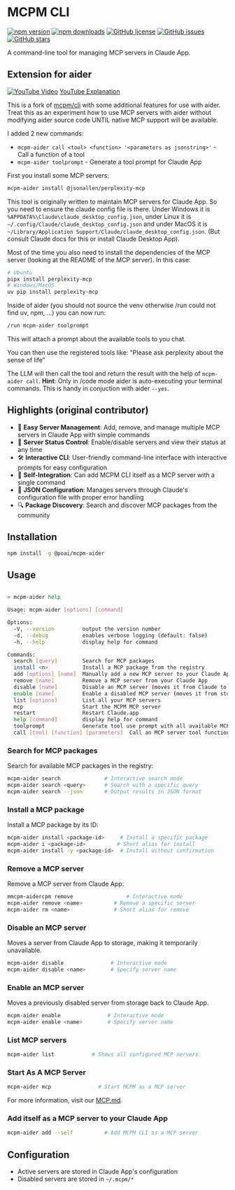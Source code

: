 # MCPM CLI

[![npm version](https://img.shields.io/npm/v/@mcpm/cli.svg)](https://www.npmjs.com/package/@poai/mcpm-aider)
[![npm downloads](https://img.shields.io/npm/dm/@mcpm/cli.svg)](https://www.npmjs.com/package/@poai/mcpm-aider)
[![GitHub license](https://img.shields.io/github/license/MCP-Club/mcpm.svg)](https://github.com/lutzleonhardt/mcpm-aider/blob/main/LICENSE)
[![GitHub issues](https://img.shields.io/github/issues/MCP-Club/mcpm.svg)](https://github.com/lutzleonhardt/mcpm-aider/issues)
[![GitHub stars](https://img.shields.io/github/stars/MCP-Club/mcpm.svg)](https://github.com/lutzleonhardt/mcpm-aider/stargazers)

A command-line tool for managing MCP servers in Claude App.

## Extension for aider

[![YouTube Video](https://img.youtube.com/vi/OM1h4YDPjRU/maxresdefault.jpg)](https://www.youtube.com/watch?v=OM1h4YDPjRU)
[YouTube Explanation](https://www.youtube.com/watch?v=OM1h4YDPjRU)


This is a fork of [mcpm/cli](https://github.com/mcp-club/cli) with some additional features for use with aider.
Treat this as an experiment how to use MCP servers with aider without modifying aider source code UNTIL native MCP support will be available.

I added 2 new commands:

- `mcpm-aider call <tool> <function> '<parameters as jsonstring>'` - Call a function of a tool
- `mcpm-aider toolprompt` - Generate a tool prompt for Claude App

First you install some MCP servers:
```bash
mcpm-aider install @jsonallen/perplexity-mcp
```
This tool is originally written to maintain MCP servers for Claude App. So you need to ensure the claude config file is there.
Under Windows it is `%APPDATA%\Claude\claude_desktop_config.json`, under Linux it is `~/.config/Claude/claude_desktop_config.json` and under MacOS it is `~/Library/Application Support/Claude/claude_desktop_config.json`. (But consult Claude docs for this or install Claude Desktop App).

Most of the time you also need to install the dependencies of the MCP server (looking at the README of the MCP server). In this case:

```bash
# Ubuntu
pipx install perplexity-mcp
# Windows/MacOS
uv pip install perplexity-mcp
```

Inside of aider (you should not source the venv otherwise /run could not find uv, npm, ...) you can now run:

```bash
/run mcpm-aider toolprompt
```
This will attach a prompt about the available tools to you chat.

You can then use the registered tools like:
"Please ask perplexity about the sense of life"

The LLM will then call the tool and return the result with the help of `mcpm-aider call`.
**Hint**: Only in /code mode aider is auto-executing your terminal commands. This is handy in conjuction with aider `--yes`.


## Highlights (original contributor)

- 🚀 **Easy Server Management**: Add, remove, and manage multiple MCP servers in Claude App with simple commands
- 🔄 **Server Status Control**: Enable/disable servers and view their status at any time
- 🛠️ **Interactive CLI**: User-friendly command-line interface with interactive prompts for easy configuration
- 🔌 **Self-Integration**: Can add MCPM CLI itself as a MCP server with a single command
- 📝 **JSON Configuration**: Manages servers through Claude's configuration file with proper error handling
- 🔍 **Package Discovery**: Search and discover MCP packages from the community
<!-- - 🎯 **Zero Dependencies**: Lightweight and efficient, built to work seamlessly with Claude App -->

## Installation

```bash
npm install -g @poai/mcpm-aider
```

## Usage

```bash

> mcpm-aider help

Usage: mcpm-aider [options] [command]

Options:
  -V, --version         output the version number
  -d, --debug           enables verbose logging (default: false)
  -h, --help            display help for command

Commands:
  search [query]        Search for MCP packages
  install <n>           Install a MCP package from the registry
  add [options] [name]  Manually add a new MCP server to your Claude App
  remove [name]         Remove a MCP server from your Claude App
  disable [name]        Disable an MCP server (moves it from Claude to storage)
  enable [name]         Enable a disabled MCP server (moves it from storage to Claude)
  list [options]        List all your MCP servers
  mcp                   Start the MCPM MCP server
  restart               Restart Claude.app
  help [command]        display help for command
  toolprompt            Generate tool use prompt with all available MCP servers
  call [tool] [function] [parameters]  Call an MCP server tool function


```

### Search for MCP packages

Search for available MCP packages in the registry:

```bash
mcpm-aider search              # Interactive search mode
mcpm-aider search <query>      # Search with a specific query
mcpm-aider search --json       # Output results in JSON format
```

### Install a MCP package

Install a MCP package by its ID:

```bash
mcpm-aider install <package-id>     # Install a specific package
mcpm-aider i <package-id>          # Short alias for install
mcpm-aider install -y <package-id>  # Install without confirmation
```

### Remove a MCP server

Remove a MCP server from Claude App:

```bash
mmcpm-aidercpm remove                 # Interactive mode
mcpm-aider remove <name>          # Remove a specific server
mcpm-aider rm <name>              # Short alias for remove
```

### Disable an MCP server

Moves a server from Claude App to storage, making it temporarily unavailable.

```bash
mcpm-aider disable               # Interactive mode
mcpm-aider disable <name>        # Specify server name
```

### Enable an MCP server

Moves a previously disabled server from storage back to Claude App.

```bash
mcpm-aider enable               # Interactive mode
mcpm-aider enable <name>        # Specify server name
```

### List MCP servers

```bash
mcpm-aider list            # Shows all configured MCP servers
```

### Start As A MCP Server

```bash
mcpm-aider mcp               # Start MCPM as a MCP server
```

For more information, visit our [MCP.md](./docs/MCP.md).

### Add itself as a MCP server to your Claude App

```bash
mcpm-aider add --self          # Add MCPM CLI as a MCP server
```

## Configuration

- Active servers are stored in Claude App's configuration
- Disabled servers are stored in `~/.mcpm/*`

